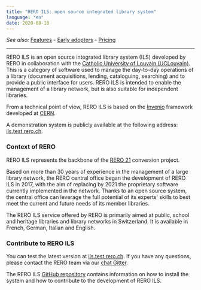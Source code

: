 ```yaml
---
title: "RERO ILS: open source integrated library system"
language: "en"
date: 2020-08-18
---
```


*See also:* [Features](/en/reroils/features) - [Early adopters](/en/reroils/early_adopters) - [Pricing](/en/reroils/pricing)

***

RERO ILS is an open source integrated library system (ILS) developed by RERO in collaboration with the [Catholic University of Louvain (UCLouvain)](https://uclouvain.be/). This is a category of software used to manage the day-to-day operations of a library (document acquisitions, lending, cataloguing, searching) and to provide a public interface for users. RERO ILS is intended to enable the management of a library network, but is also suitable for independent libraries.

From a technical point of view, RERO ILS is based on the [Invenio](https://invenio-software.org) framework developed at [CERN](https://home.cern/).

A demonstration system is publicly available at the following address: [ils.test.rero.ch](https://ils.test.rero.ch).

### Context of RERO

RERO ILS represents the backbone of the [RERO 21](/en/about) conversion project.

Based on more than 30 years of experience in the management of a large library network, the RERO central office began the development of RERO ILS in 2017, with the aim of replacing by 2021 the proprietary software currently implemented in the network. Thanks to an open source system, the central office can leverage the full potential of its experts' skills to best meet the current and future needs of its member libraries.

The RERO ILS service offered by RERO is primarily aimed at public, school and heritage libraries and library networks in Switzerland. It is available in French, German, Italian and English.

### Contribute to RERO ILS

You can test the latest version at [ils.test.rero.ch](https://ils.test.rero.ch/). If you have any questions, please contact the RERO team via our [chat Gitter](https://gitter.im/rero/reroils).

The RERO ILS [GitHub repository](https://github.com/rero/rero-ils/) contains information on how to install the system and how to contribute to the development of RERO ILS.